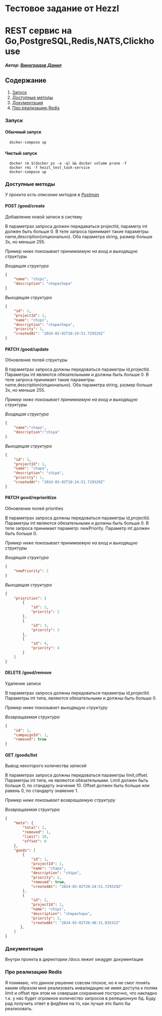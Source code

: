 # Тестовое задание от Hezzl
# REST сервис на Go,PostgreSQL,Redis,NATS,Clickhouse

##### Автор: [Виноградов Данил](https://t.me/japsty) 

## Содержание
1. [Запуск](#запуск)
2. [Доступные методы](#доступные-методы)
3. [Документация](#документация)
4. [Про реализацию Redis](#про-реализацию-redis)

### Запуск
#### Обычный запуск
```shell
  docker-compose up
```
#### Чистый запуск
```shell
  docker rm $(docker ps -a -q) && docker volume prune -f
  docker rmi -f hezzl_test_task-service
  docker-compose up
```

### Доступные методы

*У проекта есть описание методов в [Postman](https://www.postman.com/japsty/workspace/danilvinogradov/collection/29141861-223da7e4-1649-4fed-9058-557d7bd23dd0?action=share&creator=29141861)*

#### **POST** /good/create
Добавление новой записи в систему

В параметрах запроса должен передаваться projectId, параметр int должен быть больше 0.
В теле запроса принимает такие параметры: name,description(опционально). Оба параметра string, размер больше 3х, но меньше 255.

*Пример ниже показывает принимаемую на вход и выходящую структуры*

*Входящая структура*
```json
{
    "name": "chipi",
    "description": "chapachapa"
}
```
*Выходящая структура*
```json
{
    "id": 1,
    "projectId": 1,
    "name": "chipi",
    "description": "chapachapa",
    "priority": 1,
    "createdAt": "2024-03-02T10:24:51.729329Z"
}
```

#### **PATCH** /good/update
Обновление полей структуры 

В параметрах запроса должны передоваться параметры id,projectId. Параметры int являются обязательными и должны быть больше 0.
В теле запроса принимает такие параметры: name,description(опционально). Оба параметра string, размер больше 3х, но меньше 255.

*Пример ниже показывает принимаемую на вход и выходящую структуры*

*Входящая структура*
```json
{
    "name":"chapa",
    "description":"chipa"
}
```
*Выходящая структура*
```json
{
    "id": 1,
    "projectId": 1,
    "name": "chapa",
    "description": "chipa",
    "priority": 1,
    "createdAt": "2024-03-02T10:24:51.729329Z"
}
```

#### **PATCH** good/reprioritiize
Обновление полей priorities 

В параметрах запроса должны передоваться параметры id,projectId. Параметры int являются обязательными и должны быть больше 0.
В теле запроса принимает параметр: newPriority. Параметр int должен быть больше 0.

*Пример ниже показывает принимаемую на вход и выходящую структуры*

*Входящая структура*
```json
{
    "newPriority": 2
}
```
*Выходящая структура*
```json
{
    "priorities": [
        {
            "id": 2,
            "priority": 2
        },
        {
            "id": 3,
            "priority": 3
        },
        {
            "id": 4,
            "priority": 4
        }
    ]
}
```

#### **DELETE** /good/remove
Удаление записи

В параметрах запроса должны передоваться параметры id,projectId. Параметры int типа, являются обязательными и должны быть больше 0.

*Пример ниже показывает выходящую структуру*

*Возвращаемая структура*
```json
{
    "id": 1,
    "campaignId": 1,
    "removed": true
}
```

#### **GET** /goods/list
Вывод некоторого количества записей

В параметрах запроса должны передоваться параметры limit,offset. Параметры int типа, не являются обязательными. 
Limit должен быть больше 0, по стандарту значение 10. Offset должен быть больше или равень 0, по стандарту знаяение 1.

*Пример ниже показывает возвращаемую структуру*

*Возвращаемая структура*
```json
{
    "meta": {
        "total": 2,
        "removed": 1,
        "limit": 10,
        "offset": 0
    },
    "goods": [
        {
            "id": 1,
            "projectId": 1,
            "name": "chapa",
            "description": "chipa",
            "priority": 2,
            "removed": true,
            "createdAt": "2024-03-02T20:24:51.729329Z"
        },
        {
            "id": 2,
            "projectId": 1,
            "name": "chipi",
            "description": "chapachapa",
            "priority": 2,
            "createdAt": "2024-03-02T20:40:31.03532Z"
       },
    ]
}
```

### Документация

Внутри проекта в директории /docs лежит swagger документация

### Про реализацию Redis

Я понимаю, что данное решение совсем плохое, но я не смог понять каким образом мне реализовать инвалидацию не имея доступа к полям limit и offset при этом не совершая сохранение построчно, что накладно т.к. у нас будет огромное количество запросов в реляционную бд.
Буду рад получить ответ в фидбеке на то, как лучше это было бы реализовать.
